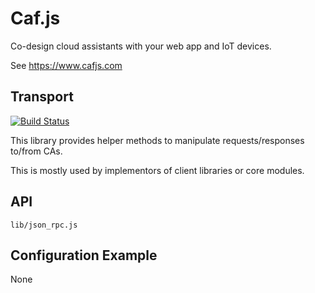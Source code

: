 # Caf.js

Co-design cloud assistants with your web app and IoT devices.

See https://www.cafjs.com

## Transport

[![Build Status](https://travis-ci.org/cafjs/caf_transport.svg?branch=master)](https://travis-ci.org/cafjs/caf_transport)

This library provides helper methods to manipulate requests/responses to/from CAs.

This is mostly used by implementors of client libraries or core modules.

## API

    lib/json_rpc.js

## Configuration Example

None
